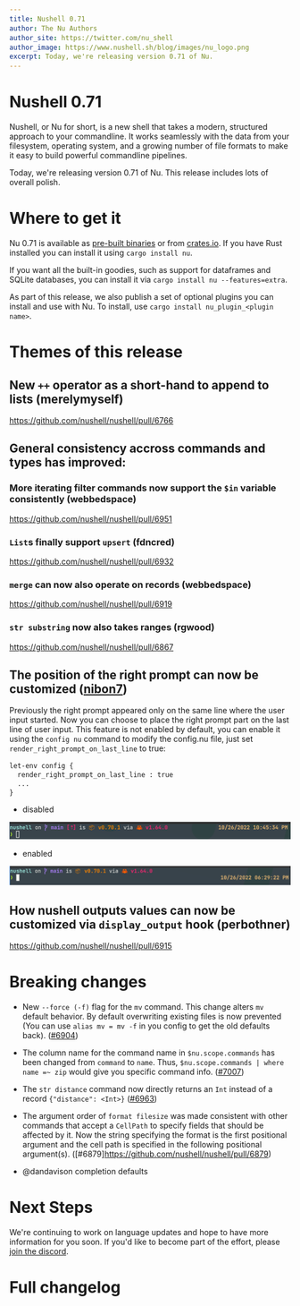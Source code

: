 ```yaml
---
title: Nushell 0.71
author: The Nu Authors
author_site: https://twitter.com/nu_shell
author_image: https://www.nushell.sh/blog/images/nu_logo.png
excerpt: Today, we're releasing version 0.71 of Nu. 
---
```


# Nushell 0.71

Nushell, or Nu for short, is a new shell that takes a modern, structured approach to your commandline. It works seamlessly with the data from your filesystem, operating system, and a growing number of file formats to make it easy to build powerful commandline pipelines.

Today, we're releasing version 0.71 of Nu. This release includes lots of overall polish.

<!-- more -->

# Where to get it

Nu 0.71 is available as [pre-built binaries](https://github.com/nushell/nushell/releases/tag/0.71.0) or from [crates.io](https://crates.io/crates/nu). If you have Rust installed you can install it using `cargo install nu`.

If you want all the built-in goodies, such as support for dataframes and SQLite databases, you can install it via `cargo install nu --features=extra`.

As part of this release, we also publish a set of optional plugins you can install and use with Nu. To install, use `cargo install nu_plugin_<plugin name>`.

# Themes of this release

## New `++` operator as a short-hand to append to lists (merelymyself)
https://github.com/nushell/nushell/pull/6766



## General consistency accross commands and types has improved:
### More iterating filter commands now support the `$in` variable consistently (webbedspace)
https://github.com/nushell/nushell/pull/6951
### `List`s finally support `upsert` (fdncred)
https://github.com/nushell/nushell/pull/6932
### `merge` can now also operate on records (webbedspace)
https://github.com/nushell/nushell/pull/6919
### `str substring` now also takes ranges (rgwood)
https://github.com/nushell/nushell/pull/6867

## The position of the right prompt can now be customized ([nibon7](https://github.com/nushell/nushell/pull/6781))

Previously the right prompt appeared only on the same line where the user input started. Now you can choose to place the right prompt part on the last line of user input.
This feature is not enabled by default, you can enable it using the `config nu` command to modify the config.nu file, just set `render_right_prompt_on_last_line` to true:

```
let-env config {
  render_right_prompt_on_last_line : true
  ...
}
```

* disabled

![Default right prompt](../assets/images/right_prompt_default.png)

* enabled

![Right prompt on the last line](../assets/images/right_prompt.png)

## How nushell outputs values can now be customized via `display_output` hook (perbothner)
https://github.com/nushell/nushell/pull/6915


# Breaking changes

- New `--force (-f)` flag for the `mv` command. This change alters `mv` default behavior. By default overwriting existing files is now prevented (You can use `alias mv = mv -f` in you config to get the old defaults back). ([#6904](https://github.com/nushell/nushell/pull/6904))
- The column name for the command name in `$nu.scope.commands` has been changed from `command` to `name`. Thus, `$nu.scope.commands | where name =~ zip` would give you specific command info. ([#7007](https://github.com/nushell/nushell/pull/7007))
- The `str distance` command now directly returns an `Int` instead of a record `{"distance": <Int>}` ([#6963](https://github.com/nushell/nushell/pull/6963))
- The argument order of `format filesize` was made consistent with other commands that accept a `CellPath` to specify fields that should be affected by it. Now the string specifying the format is the first positional argument and the cell path is specified in the following positional argument(s). ([#6879]https://github.com/nushell/nushell/pull/6879)

- @dandavison completion defaults

# Next Steps

We're continuing to work on language updates and hope to have more information for you soon. If you'd like to become part of the effort, please [join the discord](https://discord.gg/NtAbbGn).

# Full changelog
